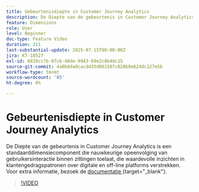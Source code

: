 ```yaml
---
title: Gebeurtenisdiepte in Customer Journey Analytics
description: De Diepte van de gebeurtenis in Customer Journey Analytics is een standaarddimensiecomponent die nauwkeurige opeenvolging van gebruikersinteractie binnen zittingen toelaat, die waardevolle inzichten in klantengedragspatronen over digitale en off-line platforms verstrekken.
feature: Dimensions
role: User
level: Beginner
doc-type: Feature Video
duration: 211
last-substantial-update: 2025-07-15T00:00:00Z
jira: KT-18527
exl-id: 6839cc7b-07cb-48de-9943-69e2c8b4dc15
source-git-commit: 4a0b6da0cacd435d063107c028b9e624dc127e5b
workflow-type: tm+mt
source-wordcount: '85'
ht-degree: 0%

---
```


# Gebeurtenisdiepte in Customer Journey Analytics

De Diepte van de gebeurtenis in Customer Journey Analytics is een standaarddimensiecomponent die nauwkeurige opeenvolging van gebruikersinteractie binnen zittingen toelaat, die waardevolle inzichten in klantengedragspatronen over digitale en off-line platforms verstrekken. Voor extra informatie, bezoek de [ documentatie ](https://experienceleague.adobe.com/en/docs/analytics-platform/using/cja-dataviews/component-reference#standard-dimensions){target="_blank"}.

>[!VIDEO](https://video.tv.adobe.com/v/3464851/?learn=on&enablevpops)
